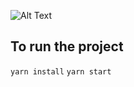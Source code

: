 ![Alt Text](https://media0.giphy.com/media/1HPUSulSOHDpe/giphy.gif?cid=790b7611bbec30b16ce85a03c21d2eec0ebb17c360b9be5f&rid=giphy.gif)

## To run the project

`yarn install`
`yarn start`